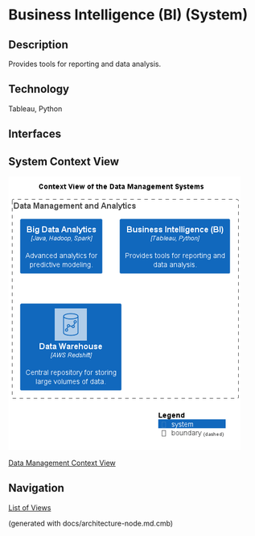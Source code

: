 # Business Intelligence (BI) (System)
## Description
Provides tools for reporting and data analysis.

## Technology
Tableau, Python


## Interfaces

## System Context View
![Context View of the Data Management Systems](../../mybank/data-management/context-view.png)

[Data Management Context View](../../mybank/data-management/context-view.md)


## Navigation
[List of Views](../../views.md)

(generated with docs/architecture-node.md.cmb)
